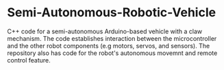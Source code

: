 # Semi-Autonomous-Robotic-Vehicle
C++ code for a semi-autonomous Arduino-based vehicle with a claw mechanism. The code establishes interaction between the microcontroller and the other robot components (e.g motors, servos, and sensors). The repository also has code for the robot's autonomous movemnt and remote control feature.
